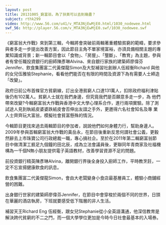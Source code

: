 ```yaml
---
layout: post
title: 20131005_窮富翁，為了扶貧可以去到幾盡？
subject: rthk299
video: http://www.56.com/u41/v_MTA3NjEwMjE0.html/1030_nodewee.html
swf_56: http://player.56.com/v_MTA3NjEwMjE0.swf/1030_nodewee.swf
---
```

《窮富翁大作戰》來到第三輯，今輯將會突破前兩輯著重體驗貧窮的範疇，要求參與者多走一步提出改善方案，因此節目主角不單家境富裕，亦須具備相關主題的專 業知識或背景；新一輯節目會以「食物」、「房屋」、「壟斷」、「教育」為主題，參與者有曾任職投資銀行的廚師陳彥琳Alvina、來自銀行家族的建築師廖偉芬Jennifer、飲食集團富二代黃傑龍Simon及大型補習社創辦人伍經衡Richard 與他的女兒伍雅愉Stephanie，看看他們能否在有限的時間及資源下為有需要人士締造「改變」。 

政府日前公布首條官方貧窮線，訂出全港貧窮人口達131萬人，扣除政府福利津貼後仍有102萬人。貧窮人士就在我們身邊，但究竟我們是否願意多走一步，為 他們帶來改變?今輯窮富翁大作戰與香港中文大學心理系合作，進行兩項實驗。除了測試途人見到執紙皮婆婆跌紙皮會否伸出友誼之手外，更邀得六名社會知名及專 業人士齊齊玩大富翁，模擬社會貧富懸殊的情況。 

今輯節目更找來過去兩輯節目的參加者，說說他們如何身體力行，幫助身邊人。2009年參與首輯窮富翁大作戰的黃岳永，在節目後重新反思何謂社會公義，更毅然辭去上市珠寶公司行政總裁一職，專心搞社企。至於在2011年第二輯窮富翁節目中做清潔工捱足九個鐘的田北辰，成為立法會議員後，更聯同年青商家及社福機構為一千個N無小朋友提供電子英語教材，改善學習資源不足的問題。


前投資銀行精英陳彥琳Alvina，離開銀行界後全身投入廚師工作，平時教烹飪，一定不忘宣揚健康飲食的訊息。

飲食集團富二代黃傑龍Simon，會由大老闆變身小食店最基層員工，體驗小商舖經營的困難。

出身銀行世家的建築師廖偉芬Jennifer，在節目中會穿梭於兩個不同的世界，日頭在華麗的酒店執房，下班就要感受低下階層的非人生活。

補習天王Richard Eng 伍經衡，跟女兒Stephanie從小全英語溝通，他深信教育是解決跨代貧窮的不二之門，而一個大學學位更加是今時今日社會最基本的入場券。
